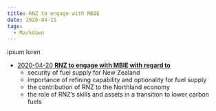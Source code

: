 ```yaml
---
title: RNZ to engage with MBIE
date: 2020-04-15
tags:
  - Markdown
---
```


ipsum loren

- [2020-04-20 **RNZ to engage with MBIE with regard to**](oia/Doc%201%20-%203034%20Refining%20NZ%20strategic%20review%20%20fuel%20supply%20implications_Redacted.pdf)
    - security of fuel supply for New Zealand 
    - importance of refining capability and optionality for fuel supply
    - the contribution of RNZ to the Northland economy
    - the role of RNZ’s skills and assets in a transition to lower carbon fuels
